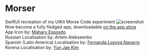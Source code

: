 # Morser
SwiftUI recreation of my UIKit Morse Code experiment
![screenshot](https://github.com/Snesnopic/Morser/blob/main/Morser/Assets.xcassets/AppIcon.appiconset/appIcon.png) <br>
Now become a fully fledged app, downloadable [on the app store](https://apps.apple.com/it/app/morser/id6497951594?l=en-GB) <br>
App Icon by: [Mahary Esposito](https://www.behance.net/mychan1) <br>
Russian Localisation by: Artem Alekseenko <br>
Spanish (Latin America) Localisation by: [Fernanda Lozoya Navarro](https://www.behance.net/ferlozoya2) <br>
Korena Localisation by: [Yun Jae Kim](http://www.mikaylakim.com/)
